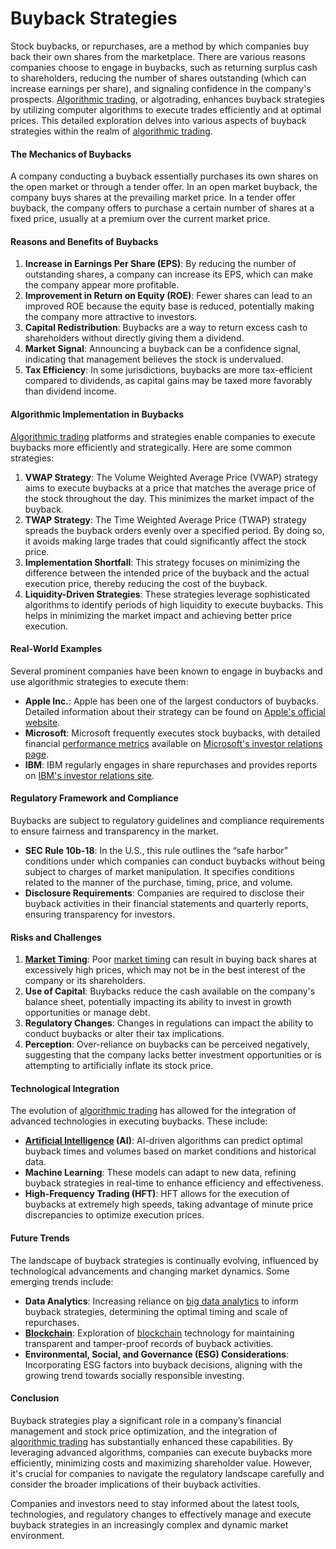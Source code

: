 # Buyback Strategies

Stock buybacks, or repurchases, are a method by which companies buy back their own shares from the marketplace. There are various reasons companies choose to engage in buybacks, such as returning surplus cash to shareholders, reducing the number of shares outstanding (which can increase earnings per share), and signaling confidence in the company's prospects. [Algorithmic trading](../a/algorithmic_trading.md), or algotrading, enhances buyback strategies by utilizing computer algorithms to execute trades efficiently and at optimal prices. This detailed exploration delves into various aspects of buyback strategies within the realm of [algorithmic trading](../a/algorithmic_trading.md).

#### The Mechanics of Buybacks

A company conducting a buyback essentially purchases its own shares on the open market or through a tender offer. In an open market buyback, the company buys shares at the prevailing market price. In a tender offer buyback, the company offers to purchase a certain number of shares at a fixed price, usually at a premium over the current market price.

#### Reasons and Benefits of Buybacks

1. **Increase in Earnings Per Share (EPS)**: By reducing the number of outstanding shares, a company can increase its EPS, which can make the company appear more profitable.
2. **Improvement in Return on Equity (ROE)**: Fewer shares can lead to an improved ROE because the equity base is reduced, potentially making the company more attractive to investors.
3. **Capital Redistribution**: Buybacks are a way to return excess cash to shareholders without directly giving them a dividend.
4. **Market Signal**: Announcing a buyback can be a confidence signal, indicating that management believes the stock is undervalued.
5. **Tax Efficiency**: In some jurisdictions, buybacks are more tax-efficient compared to dividends, as capital gains may be taxed more favorably than dividend income.

#### Algorithmic Implementation in Buybacks

[Algorithmic trading](../a/algorithmic_trading.md) platforms and strategies enable companies to execute buybacks more efficiently and strategically. Here are some common strategies:

1. **VWAP Strategy**: The Volume Weighted Average Price (VWAP) strategy aims to execute buybacks at a price that matches the average price of the stock throughout the day. This minimizes the market impact of the buyback.
2. **TWAP Strategy**: The Time Weighted Average Price (TWAP) strategy spreads the buyback orders evenly over a specified period. By doing so, it avoids making large trades that could significantly affect the stock price.
3. **Implementation Shortfall**: This strategy focuses on minimizing the difference between the intended price of the buyback and the actual execution price, thereby reducing the cost of the buyback.
4. **Liquidity-Driven Strategies**: These strategies leverage sophisticated algorithms to identify periods of high liquidity to execute buybacks. This helps in minimizing the market impact and achieving better price execution.

#### Real-World Examples

Several prominent companies have been known to engage in buybacks and use algorithmic strategies to execute them:

- **Apple Inc.**: Apple has been one of the largest conductors of buybacks. Detailed information about their strategy can be found on [Apple's official website](https://www.apple.com/investor/).
- **Microsoft**: Microsoft frequently executes stock buybacks, with detailed financial [performance metrics](../p/performance_metrics.md) available on [Microsoft's investor relations page](https://www.microsoft.com/en-us/Investor/).
- **IBM**: IBM regularly engages in share repurchases and provides reports on [IBM's investor relations site](https://www.ibm.com/investor/).

#### Regulatory Framework and Compliance

Buybacks are subject to regulatory guidelines and compliance requirements to ensure fairness and transparency in the market.

- **SEC Rule 10b-18**: In the U.S., this rule outlines the “safe harbor” conditions under which companies can conduct buybacks without being subject to charges of market manipulation. It specifies conditions related to the manner of the purchase, timing, price, and volume.
- **Disclosure Requirements**: Companies are required to disclose their buyback activities in their financial statements and quarterly reports, ensuring transparency for investors.

#### Risks and Challenges

1. **[Market Timing](../m/market_timing.md)**: Poor [market timing](../m/market_timing.md) can result in buying back shares at excessively high prices, which may not be in the best interest of the company or its shareholders.
2. **Use of Capital**: Buybacks reduce the cash available on the company's balance sheet, potentially impacting its ability to invest in growth opportunities or manage debt.
3. **Regulatory Changes**: Changes in regulations can impact the ability to conduct buybacks or alter their tax implications.
4. **Perception**: Over-reliance on buybacks can be perceived negatively, suggesting that the company lacks better investment opportunities or is attempting to artificially inflate its stock price.

#### Technological Integration

The evolution of [algorithmic trading](../a/algorithmic_trading.md) has allowed for the integration of advanced technologies in executing buybacks. These include:

- **[Artificial Intelligence](../a/artificial_intelligence_in_trading.md) (AI)**: AI-driven algorithms can predict optimal buyback times and volumes based on market conditions and historical data.
- **Machine Learning**: These models can adapt to new data, refining buyback strategies in real-time to enhance efficiency and effectiveness.
- **High-Frequency Trading (HFT)**: HFT allows for the execution of buybacks at extremely high speeds, taking advantage of minute price discrepancies to optimize execution prices.

#### Future Trends

The landscape of buyback strategies is continually evolving, influenced by technological advancements and changing market dynamics. Some emerging trends include:

- **Data Analytics**: Increasing reliance on [big data analytics](../b/big_data_analytics_in_trading.md) to inform buyback strategies, determining the optimal timing and scale of repurchases.
- **[Blockchain](../b/blockchain_in_trading.md)**: Exploration of [blockchain](../b/blockchain_in_trading.md) technology for maintaining transparent and tamper-proof records of buyback activities.
- **Environmental, Social, and Governance (ESG) Considerations**: Incorporating ESG factors into buyback decisions, aligning with the growing trend towards socially responsible investing.

#### Conclusion

Buyback strategies play a significant role in a company’s financial management and stock price optimization, and the integration of [algorithmic trading](../a/algorithmic_trading.md) has substantially enhanced these capabilities. By leveraging advanced algorithms, companies can execute buybacks more efficiently, minimizing costs and maximizing shareholder value. However, it's crucial for companies to navigate the regulatory landscape carefully and consider the broader implications of their buyback activities.

Companies and investors need to stay informed about the latest tools, technologies, and regulatory changes to effectively manage and execute buyback strategies in an increasingly complex and dynamic market environment.